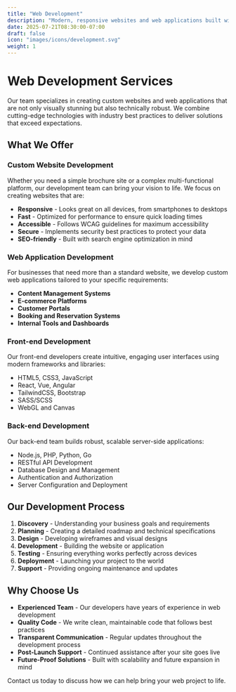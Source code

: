 ```yaml
---
title: "Web Development"
description: "Modern, responsive websites and web applications built with the latest technologies"
date: 2025-07-21T08:30:00-07:00
draft: false
icon: "images/icons/development.svg"
weight: 1
---
```


# Web Development Services

Our team specializes in creating custom websites and web applications that are not only visually stunning but also technically robust. We combine cutting-edge technologies with industry best practices to deliver solutions that exceed expectations.

## What We Offer

### Custom Website Development

Whether you need a simple brochure site or a complex multi-functional platform, our development team can bring your vision to life. We focus on creating websites that are:

- **Responsive** - Looks great on all devices, from smartphones to desktops
- **Fast** - Optimized for performance to ensure quick loading times
- **Accessible** - Follows WCAG guidelines for maximum accessibility
- **Secure** - Implements security best practices to protect your data
- **SEO-friendly** - Built with search engine optimization in mind

### Web Application Development

For businesses that need more than a standard website, we develop custom web applications tailored to your specific requirements:

- **Content Management Systems**
- **E-commerce Platforms**
- **Customer Portals**
- **Booking and Reservation Systems**
- **Internal Tools and Dashboards**

### Front-end Development

Our front-end developers create intuitive, engaging user interfaces using modern frameworks and libraries:

- HTML5, CSS3, JavaScript
- React, Vue, Angular
- TailwindCSS, Bootstrap
- SASS/SCSS
- WebGL and Canvas

### Back-end Development

Our back-end team builds robust, scalable server-side applications:

- Node.js, PHP, Python, Go
- RESTful API Development
- Database Design and Management
- Authentication and Authorization
- Server Configuration and Deployment

## Our Development Process

1. **Discovery** - Understanding your business goals and requirements
2. **Planning** - Creating a detailed roadmap and technical specifications
3. **Design** - Developing wireframes and visual designs
4. **Development** - Building the website or application
5. **Testing** - Ensuring everything works perfectly across devices
6. **Deployment** - Launching your project to the world
7. **Support** - Providing ongoing maintenance and updates

## Why Choose Us

- **Experienced Team** - Our developers have years of experience in web development
- **Quality Code** - We write clean, maintainable code that follows best practices
- **Transparent Communication** - Regular updates throughout the development process
- **Post-Launch Support** - Continued assistance after your site goes live
- **Future-Proof Solutions** - Built with scalability and future expansion in mind

Contact us today to discuss how we can help bring your web project to life.
